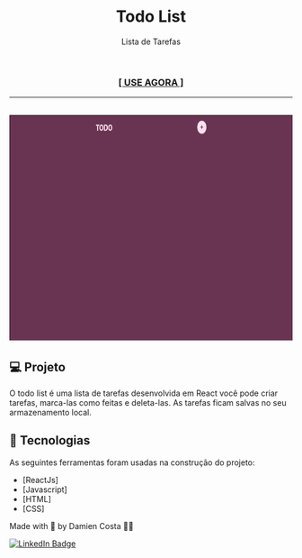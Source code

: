 <h1 align="center">Todo List</h1>

<p align="center">Lista de Tarefas</p><br>
<h3 align="center"><a href="" target="_blank"><strong>[ USE AGORA ]</strong></a></h3>

---

<br>


<div align="center">
  <img alt="todo" title="Todo List" src="./public/assets/todo.gif" height="400px"/>
</div>

## 💻 Projeto

O todo list é uma lista de tarefas desenvolvida em React você pode criar tarefas, marca-las como feitas e deleta-las. As tarefas ficam salvas no seu armazenamento local.

## 🚀 Tecnologias

As seguintes ferramentas foram usadas na construção do projeto:

- [ReactJs]
- [Javascript]
- [HTML]
- [CSS]

Made with 💟 by Damien Costa ✌🏿

<a href="https://www.linkedin.com/in/damien-costa/" target="_blank">![LinkedIn Badge](https://img.shields.io/badge/-Damien_Costa-blue?style=flat-square&logo=Linkedin&logoColor=white&link=https://www.linkedin.com/in/damien-costa-969953164/)
